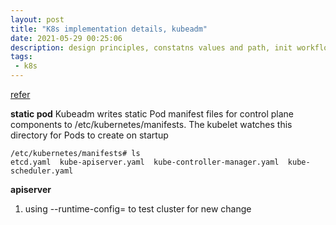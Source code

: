 ```yaml
---
layout: post
title: "K8s implementation details, kubeadm"
date: 2021-05-29 00:25:06
description: design principles, constatns values and path, init workflow, kubeadm
tags:
 - k8s
---
```

[refer](https://kubernetes.io/docs/reference/setup-tools/kubeadm/implementation-details/)

**static pod**
Kubeadm writes static Pod manifest files for control plane components to /etc/kubernetes/manifests. The kubelet watches this directory for Pods to create on startup
```
/etc/kubernetes/manifests# ls
etcd.yaml  kube-apiserver.yaml  kube-controller-manager.yaml  kube-scheduler.yaml
```

**apiserver**
1. using --runtime-config= to test cluster for new change
